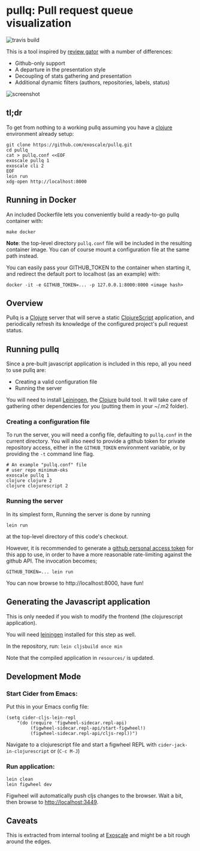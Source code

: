 pullq: Pull request queue visualization
========================================

![travis build](https://api.travis-ci.org/exoscale/pullq.svg?branch=master)

This is a tool inspired by [review
gator](https://github.com/fginther/review-gator) with a number of
differences:

- Github-only support
- A departure in the presentation style
- Decoupling of stats gathering and presentation
- Additional dynamic filters (authors, repositories, labels, status)

![screenshot](https://i.imgur.com/grOsAsw.png)

## tl;dr

To get from nothing to a working pullq assuming you have a
[clojure](https://clojure.org) environment already setup:

```
git clone https://github.com/exoscale/pullq.git
cd pullq
cat > pullq.conf <<EOF
exoscale pullq 1
exoscale cli 2
EOF
lein run
xdg-open http://localhost:8000
```

## Running in Docker

An included Dockerfile lets you conveniently build a ready-to-go pullq container
with:

```
make docker
```

**Note**: the top-level directory `pullq.conf` file will be included in the
resulting container image. You can of course mount a configuration file at the
same path instead.

You can easily pass your GITHUB_TOKEN to the container when starting it, and
redirect the default port to localhost (as an example) with:

```
docker -it -e GITHUB_TOKEN=... -p 127.0.0.1:8000:8000 <image hash>
```

## Overview

Pullq is a [Clojure](https://clojure.org) server that will serve a static
[ClojureScript](https://clojurescript.org/) application, and periodically
refresh its knowledge of the configured project's pull request status.

## Running pullq

Since a pre-built javascript application is included in this repo,
all you need to use pullq are:

- Creating a valid configuration file
- Running the server

You will need to install [Leiningen](https://leiningen.org/), the
[Clojure](https://clojure.org) build tool. It will take care of gathering other
dependencies for you (putting them in your ~/.m2 folder).

### Creating a configuration file

To run the server, you will need a config file, defaulting to
`pullq.conf` in the current directory. You will also need to provide a github
token for private repository access, either in the `GITHUB_TOKEN` environment
variable, or by providing the `-t` command line flag.

```
# An example "pullq.conf" file
# user repo minimum-oks
exoscale pullq 1
clojure clojure 2
clojure clojurescript 2
```

### Running the server

In its simplest form, Running the server is done by running

```
lein run
```

at the top-level directory of this code's checkout.

However, it is recommended to generate a [github personal access
token](https://github.com/settings/tokens) for this app to use, in order to have
a more reasonable rate-limiting against the github API. The invocation becomes;

```
GITHUB_TOKEN=... lein run
```

You can now browse to http://localhost:8000, have fun!

## Generating the Javascript application

This is only needed if you wish to modify the frontend (the clojurescript
application).

You will need [leiningen](http://leiningen.org) installed for this step as well.

In the repository, run: `lein cljsbuild once min`

Note that the compiled application in `resources/` is updated.

## Development Mode

### Start Cider from Emacs:

Put this in your Emacs config file:

```
(setq cider-cljs-lein-repl
	"(do (require 'figwheel-sidecar.repl-api)
         (figwheel-sidecar.repl-api/start-figwheel!)
         (figwheel-sidecar.repl-api/cljs-repl))")
```

Navigate to a clojurescript file and start a figwheel REPL with
`cider-jack-in-clojurescript` or (`C-c M-J`)

### Run application:

```
lein clean
lein figwheel dev
```

Figwheel will automatically push cljs changes to the browser.
Wait a bit, then browse to [http://localhost:3449](http://localhost:3449).

## Caveats

This is extracted from internal tooling at
[Exoscale](https://exoscale.com) and might be a bit rough around the
edges.
